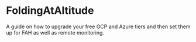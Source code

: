 # FoldingAtAltitude
A guide on how to upgrade your free GCP and Azure tiers and then set them up for FAH as well as remote monitoring.
